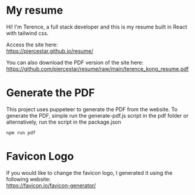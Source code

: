 # My resume

Hi! I'm Terence, a full stack developer and this is my resume built in React with tailwind css.

Access the site here:  
https://piercestar.github.io/resume/

You can also download the PDF version of the site here:  
https://github.com/piercestar/resume/raw/main/terence_kong_resume.pdf


# Generate the PDF

This project uses puppeteer to generate the PDF from the website. To generate the PDF, simple run the generate-pdf.js script in the pdf folder or alternatively, run the script in the package.json

`npm run pdf`

# Favicon Logo

If you would like to change the favicon logo, I generated it using the following website:  
https://favicon.io/favicon-generator/